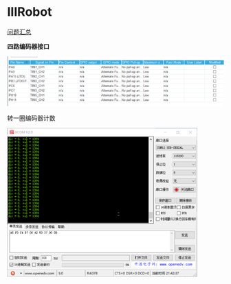 # IIIRobot

[问题汇总](./常见问题汇总.md)



**四路编码器接口**

![image-20230408142026787](figures/image-20230408142026787.png)

转一圈编码器计数

<img src="figures/image-20230409214310953.png" alt="image-20230409214310953" style="zoom:50%;" />